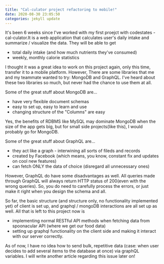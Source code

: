 ```yaml
---
title: "Cal-culator project refactoring to mobile!"
date: 2020-08-30 23:05:50
categories: jekyll update
---
```


It's been 6 weeks since I've worked with my first proejct with codestates - cal-culator.It is a web application that calculates user's daily intake and summarize / visualize the data. They will be able to get
- total daily intake (and how much nutrients they've consumed)
- weekly, monthly calorie statistics

I thought it was a great idea to work on this project again, only this time, transfer it to a mobile platform. However, There are some libraries that me and my teammate wanted to try: MongoDB and GraphQL. I've heard about these two libraries so much, but never had the chance to use them at all.

Some of the great stuff about MongoDB are...
- have very flexible document schemas
- easy to set up, easy to learn and use
- changing structure of the "Columns" are easy

Yes, the benefits of RDBMS like MySQL may dominate MongoDB when the size of the app gets big, but for small side projects(like this), I would probably go for MongoDB.

Some of the great stuff about GraphQL are...
- they act like a graph - interwining all sorts of fileds and records
- created by Facebook (which means, you know, constant fix and updates on cool new features)
- can fetch ONLY the data of choice (disregard all unnecessary ones)

However, GraphQL do have some disadvantages as well. All queries made through GraphQL will always return HTTP status of 200(even with the wrong queries). So, you do need to carefully process the errors, or just make it right when you design the schema and all.

So far, the basic structure (and structure only, no functionality implemented yet) of client is set up, and graphql / mongoDB interactions are all set up as well. All that is left to this project now is
- implementing normal RESTful API methods when fetching data from spoonacular API (where we get our food data)
- setting up graphql functionality on the client side and making it interact with our server correctly.

As of now, I have no idea how to send bulk, repetitive data (case: when user decides to add several items to the database at once) via graphQL variables. I will write another article regarding this issue later on!

